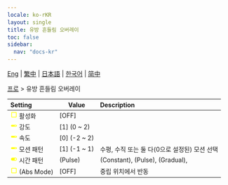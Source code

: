 ```yaml
---
locale: ko-rKR
layout: single
title: 유방 흔들림 오버레이
toc: false
sidebar:
  nav: "docs-kr"
---
```

[Eng](/dancexr/menu/2025.4/actor/shake_boobs_overlay) | [繁中](/tw/dancexr/menu/2025.4/actor/shake_boobs_overlay) | [日本語](/jp/dancexr/menu/2025.4/actor/shake_boobs_overlay) | [한국어](/kr/dancexr/menu/2025.4/actor/shake_boobs_overlay) | [简中](/zh/dancexr/menu/2025.4/actor/shake_boobs_overlay)

[프로](../menu#프로) > 유방 흔들림 오버레이



| Setting | Value | Description |
| :--- | --- | :--- |
|<nobr>![check_off icon](/images/icon/ic_check_off.png) 활성화</nobr>| [OFF] | 
|<nobr>![slider icon](/images/icon/ic_slider.png) 강도</nobr>| [1] (0 ~ 2) | 
|<nobr>![slider icon](/images/icon/ic_slider.png) 속도</nobr>| [0] (-2 ~ 2) | 
|<nobr>![slider icon](/images/icon/ic_slider.png) 모션 패턴</nobr>| [1] (-1 ~ 1) | 수평, 수직 또는 둘 다(0으로 설정된) 모션 선택
|<nobr>![toggle_on icon](/images/icon/ic_toggle_on.png) 시간 패턴</nobr>| (Pulse) | (Constant), (Pulse), (Gradual), 
|<nobr>![check_off icon](/images/icon/ic_check_off.png) (Abs Mode)</nobr>| [OFF] | 중립 위치에서 반동
